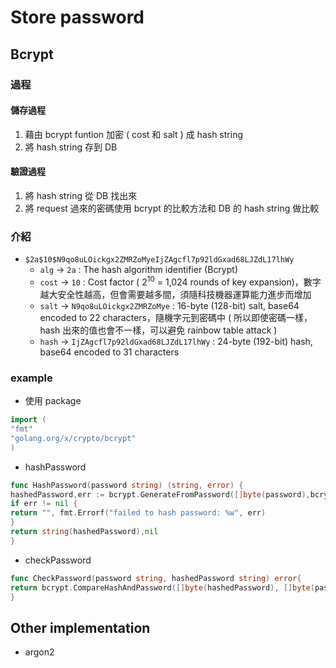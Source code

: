 # Store password 
## Bcrypt
### 過程
#### 儲存過程
1. 藉由 bcrypt funtion 加密 ( cost 和 salt ) 成 hash string
2. 將 hash string 存到 DB

#### 驗證過程
1. 將 hash string 從 DB 找出來
2. 將 request 過來的密碼使用 bcrypt 的比較方法和 DB 的 hash string 做比較 

### 介紹
- `$2a$10$N9qo8uLOickgx2ZMRZoMyeIjZAgcfl7p92ldGxad68LJZdL17lhWy`
	- `alg` -> `2a`  : The hash algorithm identifier (Bcrypt)
	- `cost` -> `10` : Cost factor ( $2^{10}$ = 1,024 rounds of key expansion)，數字越大安全性越高，但會需要越多間，須隨科技機器運算能力進步而增加
	- `salt` -> `N9qo8uLOickgx2ZMRZoMye` : 16-byte (128-bit) salt, base64 encoded to 22 characters，隨機字元到密碼中 ( 所以即使密碼一樣，hash 出來的值也會不一樣，可以避免 rainbow table attack )
	- `hash` -> `IjZAgcfl7p92ldGxad68LJZdL17lhWy` : 24-byte (192-bit) hash, base64 encoded to 31 characters

### example
- 使用 package

```go
import (
"fmt"
"golang.org/x/crypto/bcrypt"
)
```
- hashPassword

```go
func HashPassword(password string) (string, error) {
hashedPassword,err := bcrypt.GenerateFromPassword([]byte(password),bcrypt.DefaultCost)
if err != nil {
return "", fmt.Errorf("failed to hash password: %w", err)
}
return string(hashedPassword),nil
}
``` 
- checkPassword

```go
func CheckPassword(password string, hashedPassword string) error{
return bcrypt.CompareHashAndPassword([]byte(hashedPassword), []byte(password))
}
```

## Other implementation
- argon2

